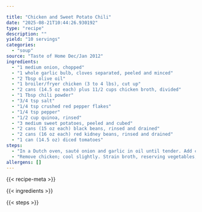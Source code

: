 ```yaml
---

title: "Chicken and Sweet Potato Chili"
date: "2025-08-21T10:44:26.930192"
type: "recipe"
description: ""
yield: "10 servings"
categories:
  - "soup"
source: "Taste of Home Dec/Jan 2012"
ingredients:
  - "1 medium onion, chopped"
  - "1 whole garlic bulb, cloves separated, peeled and minced"
  - "2 Tbsp olive oil"
  - "1 broiler/fryer chicken (3 to 4 lbs), cut up"
  - "2 cans (14.5 oz each) plus 11/2 cups chicken broth, divided"
  - "1 Tbsp chili powder"
  - "3/4 tsp salt"
  - "1/4 tsp crushed red pepper flakes"
  - "1/4 tsp pepper"
  - "1/2 cup quinoa, rinsed"
  - "3 medium sweet potatoes, peeled and cubed"
  - "2 cans (15 oz each) black beans, rinsed and drained"
  - "2 cans (16 oz each) red kidney beans, rinsed and drained"
  - "1 can (14.5 oz) diced tomatoes"
steps:
  - "In a Dutch oven, sauté onion and garlic in oil until tender. Add chicken, 2 cans broth and seasonings. Bring to a boil. Reduce heat; cover and simmer for 1 hour or until chicken is tender. Meanwhile, in a small saucepan, bring remaining broth to a boil, then add quinoa. Reduce heat; cover and simmer for 12-15 minutes or until liquid is absorbed. Remove from the heat; fluff with a fork. Set aside."
  - "Remove chicken; cool slightly. Strain broth, reserving vegetables; skim fat from broth. Return vegetables and broth to the Dutch oven; add the sweet potatoes, beans, tomatoes, and cooked quinoa. Bring to a boil. Reduce heat; simmer for 15-20 minutes or until sweet potatoes are tender. Meanwhile, remove chicken from bones, cut into bite-size pieces. Discard bones. Stir chicken into chili, heat through."
allergens: []
---
```


{{< recipe-meta >}}

{{< ingredients >}}

{{< steps >}}
